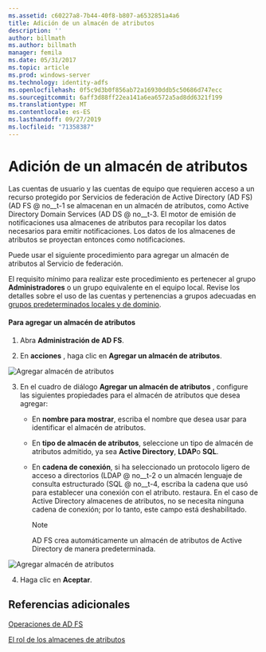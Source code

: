 ```yaml
---
ms.assetid: c60227a8-7b44-40f8-b807-a6532851a4a6
title: Adición de un almacén de atributos
description: ''
author: billmath
ms.author: billmath
manager: femila
ms.date: 05/31/2017
ms.topic: article
ms.prod: windows-server
ms.technology: identity-adfs
ms.openlocfilehash: 0f5c9d3b0f856ab72a16930ddb5c50686d747ecc
ms.sourcegitcommit: 6aff3d88ff22ea141a6ea6572a5ad8dd6321f199
ms.translationtype: MT
ms.contentlocale: es-ES
ms.lasthandoff: 09/27/2019
ms.locfileid: "71358387"
---
```

# <a name="add-an-attribute-store"></a>Adición de un almacén de atributos


Las cuentas de usuario y las cuentas de equipo que requieren acceso a un recurso protegido por Servicios de federación de Active Directory (AD FS) \(AD FS @ no__t-1 se almacenan en un almacén de atributos, como Active Directory Domain Services \(AD DS @ no__t-3. El motor de emisión de notificaciones usa almacenes de atributos para recopilar los datos necesarios para emitir notificaciones. Los datos de los almacenes de atributos se proyectan entonces como notificaciones.  
  
Puede usar el siguiente procedimiento para agregar un almacén de atributos al Servicio de federación.  
  
El requisito mínimo para realizar este procedimiento es pertenecer al grupo **Administradores** o un grupo equivalente en el equipo local.  Revise los detalles sobre el uso de las cuentas y pertenencias a grupos adecuadas en [grupos predeterminados locales y de dominio](https://go.microsoft.com/fwlink/?LinkId=83477).   
  
#### <a name="to-add-an-attribute-store"></a>Para agregar un almacén de atributos  
  
1.  Abra **Administración de AD FS**.  
  
2.  En **acciones** , haga clic en **Agregar un almacén de atributos**.  

![Agregar almacén de atributos](media/Add-an-Attribute-Store/addstore1.PNG)
  
3. En el cuadro de diálogo **Agregar un almacén de atributos** , configure las siguientes propiedades para el almacén de atributos que desea agregar:  
  
   -   En **nombre para mostrar**, escriba el nombre que desea usar para identificar el almacén de atributos.  
  
   -   En **tipo de almacén de atributos**, seleccione un tipo de almacén de atributos admitido, ya sea **Active Directory**, **LDAP**o **SQL**.  
  
   -   En **cadena de conexión**, si ha seleccionado un protocolo ligero de acceso a directorios \(LDAP @ no__t-2 o un almacén lenguaje de consulta estructurado \(SQL @ no__t-4, escriba la cadena que usó para establecer una conexión con el atributo. restaura. En el caso de Active Directory almacenes de atributos, no se necesita ninguna cadena de conexión; por lo tanto, este campo está deshabilitado.  
  
       > [!NOTE]  
       > AD FS crea automáticamente un almacén de atributos de Active Directory de manera predeterminada.  
 
![Agregar almacén de atributos](media/Add-an-Attribute-Store/addstore2.PNG) 

4. Haga clic en **Aceptar**.  
  
## <a name="additional-references"></a>Referencias adicionales  

[Operaciones de AD FS](../../ad-fs/AD-FS-2016-Operations.md)
  
[El rol de los almacenes de atributos](../../ad-fs/technical-reference/The-Role-of-Attribute-Stores.md)  
